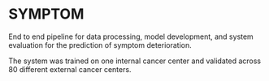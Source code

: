 # SYMPTOM

End to end pipeline for data processing, model development, and system evaluation for the prediction of symptom deterioration. 

The system was trained on one internal cancer center and validated across 80 different external cancer centers.